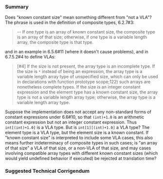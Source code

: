 ### Summary

Does "known constant size" mean something different from "not a VLA"? The phrase
is used in the definition of composite types, 6.2.7#3:

> \-- If one type is an array of known constant size, the composite type is an
> array of that size; otherwise, if one type is a variable length array, the
> composite type is that type.

and in an example in 6.5.6#11 (where it doesn't cause problems), and in
6.7.5.2#4 to define VLAs:

> \[#4\] If the size is not present, the array type is an incomplete type. If the
> size is `*` instead of being an expression, the array type is a variable length
> array type of unspecified size, which can only be used in declarations with
> function prototype scope;122) such arrays are nonetheless complete types. If the
> size is an integer constant expression and the element type has a known constant
> size, the array type is not a variable length array type; otherwise, the array
> type is a variable length array type.

Suppose the implementation does not accept any non-standard forms of constant
expressions under 6.6#10, so that `(int)+1.0` is an arithmetic constant
expression but not an integer constant expression. Thus `int[(int)+1.0]` is a
VLA type. But is `int[1][(int)+1.0]` a VLA type? The element type is a VLA type,
but the element size is a known constant. If "known constant size" is
interpreted to include some VLA cases, this also means further indeterminacy of
composite types in such cases; is "an array of that size" a VLA of that size, or
a non-VLA of that size, and may cases involving compatible array types with
different known constant sizes (which would yield undefined behavior if
executed) be rejected at translation time?

### Suggested Technical Corrigendum
